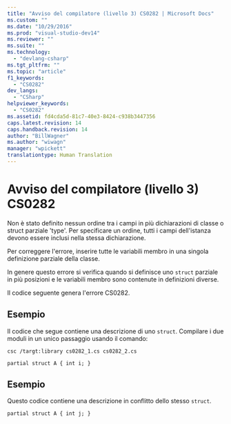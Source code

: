```yaml
---
title: "Avviso del compilatore (livello 3) CS0282 | Microsoft Docs"
ms.custom: ""
ms.date: "10/29/2016"
ms.prod: "visual-studio-dev14"
ms.reviewer: ""
ms.suite: ""
ms.technology: 
  - "devlang-csharp"
ms.tgt_pltfrm: ""
ms.topic: "article"
f1_keywords: 
  - "CS0282"
dev_langs: 
  - "CSharp"
helpviewer_keywords: 
  - "CS0282"
ms.assetid: fd4cda5d-81c7-40e3-8424-c938b3447356
caps.latest.revision: 14
caps.handback.revision: 14
author: "BillWagner"
ms.author: "wiwagn"
manager: "wpickett"
translationtype: Human Translation
---
```

# Avviso del compilatore (livello 3) CS0282
Non è stato definito nessun ordine tra i campi in più dichiarazioni di classe o struct parziale 'type'. Per specificare un ordine, tutti i campi dell'istanza devono essere inclusi nella stessa dichiarazione.  
  
 Per correggere l'errore, inserire tutte le variabili membro in una singola definizione parziale della classe.  
  
 In genere questo errore si verifica quando si definisce uno `struct` parziale in più posizioni e le variabili membro sono contenute in definizioni diverse.  
  
 Il codice seguente genera l'errore CS0282.  
  
## Esempio  
 Il codice che segue contiene una descrizione di uno `struct`. Compilare i due moduli in un unico passaggio usando il comando:  
  
 `csc /targt:library cs0282_1.cs cs0282_2.cs`  
  
```  
partial struct A { int i; }  
```  
  
## Esempio  
 Questo codice contiene una descrizione in conflitto dello stesso `struct`.  
  
```  
partial struct A { int j; }  
```
